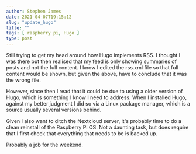 ```yaml
---
author: Stephen James
date: 2021-04-07T19:15:12
slug: "update_hugo"
title: ""
tags: [ raspberry pi, Hugo ]
type: post
---
```

Still trying to get my head around how Hugo implements RSS. I thought I was there but then realised that my feed is only showing summaries of posts and not the full content. I know I edited the rss.xml file so that full content would be shown, but given the above, have to conclude that it was the wrong file. 

However, since then I read that it could be due to using a older version of Hugo, which is something I know I need to address. When I installed Hugo, against my better judgment I did so via a Linux package manager, which is a source usually several versions behind.

Given I also want to ditch the Nextcloud server, it's probably time to do a clean reinstall of the Raspberry Pi OS. Not a daunting task, but does require that I first check that everything that needs to be is backed up. 

Probably a job for the weekend. 


